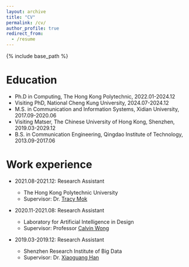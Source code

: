 ```yaml
---
layout: archive
title: "CV"
permalink: /cv/
author_profile: true
redirect_from:
  - /resume
---
```


{% include base_path %}

Education
======
* Ph.D in Computing, The Hong Kong Polytechnic, 2022.01-2024.12
* Visiting PhD, National Cheng Kung University, 2024.07-2024.12
* M.S. in Communication and Information Systems, Xidian University, 2017.09-2020.06
* Visiting Matser, The Chinese University of Hong Kong, Shenzhen, 2019.03-2029.12
* B.S. in Communication Engineering, Qingdao Institute of Technology, 2013.09-2017.06

Work experience
======
* 2021.08-2021.12: Research Assistant
  * The Hong Kong Polytechnic University
  * Supervisor: Dr. [Tracy Mok](https://scholar.google.com.hk/citations?user=-83FFXcAAAAJ&hl=en)

* 2020.11-2021.08: Research Assistant
  * Laboratory for Artificial Intelligence in Design
  * Supervisor: Professor [Calvin Wong](https://www.aidlab.hk/en/people-detail/prof-calvin-wong)

* 2019.03-2019.12: Research Assistant
  * Shenzhen Research Institute of Big Data
  * Supervisor: Dr. [Xiaoguang Han](https://scholar.google.com/citations?user=z-rqsR4AAAAJ&hl=zh-CN)
  

  


  


